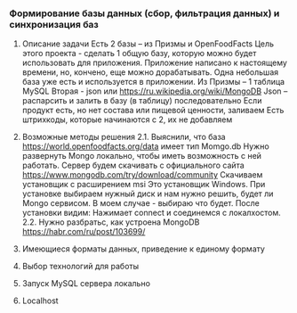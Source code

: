 ### Формирование базы данных (сбор, фильтрация данных) и синхронизация баз
1. Описание задачи
Есть 2 базы – из Призмы и OpenFoodFacts
Цель этого проекта - сделать 1 общую базу, которую можно будет использовать для приложения. Приложение написано к настоящему времени, но, кончено, еще можно дорабатывать. 
Одна небольшая база уже есть и используется в приложении. Из Призмы – 1 таблица MySQL
Вторая  - json или https://ru.wikipedia.org/wiki/MongoDB 
Json – распарсить и залить в базу (в таблицу) последовательно
Если продукт есть, но нет состава или пищевой ценности, заливаем
Есть штрихкоды, которые начинаются с 2, их не добавляем
2. Возможные методы решения
2.1. Выяснили, что база https://world.openfoodfacts.org/data имеет тип Momgo.db Нужно развернуть Mongo локально, чтобы иметь возможность с ней работать.
Сервер будем скачивать с официального сайта https://www.mongodb.com/try/download/community 
Скачиваем установщик с расширением msi
Это установщик Windows. При установке выбираем нужный диск и нам нужно решить, будет ли Mongo сервисом. В моем случае - выбираю что будет.
После установки видим: 
 Нажимает connect и соединемся с локалхостом.
 2.2. Нужно разбратьс, как устроена MongoDB https://habr.com/ru/post/103699/ 

3. Имеющиеся форматы данных, приведение к единому формату
4. Выбор технологий для работы
5. Запуск MySQL сервера локально
6. Localhost